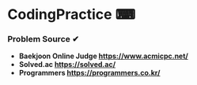 # **CodingPractice ⌨**
### **Problem Source ✔**
* **Baekjoon Online Judge <https://www.acmicpc.net/>**
* **Solved.ac <https://solved.ac/>**
* **Programmers <https://programmers.co.kr/>**
